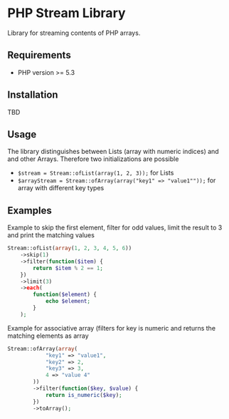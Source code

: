 # PHP Stream Library
Library for streaming contents of PHP arrays.

## Requirements
* PHP version >= 5.3

## Installation
TBD

## Usage
The library distinguishes between Lists (array with numeric indices) and and other Arrays.
Therefore two initializations are possible

* `$stream = Stream::ofList(array(1, 2, 3));` for Lists
* `$arrayStream = Stream::ofArray(array("key1" => "value1""));` for array with different key types

## Examples

Example to skip the first element, filter for odd values, limit the result to 3 and print the matching values
```php
Stream::ofList(array(1, 2, 3, 4, 5, 6))
    ->skip(1)
    ->filter(function($item) {
        return $item % 2 == 1;
    })
    ->limit(3)
    ->each(
        function($element) {
            echo $element;
        }
    );
```

Example for associative array (filters for key is numeric and returns the matching elements as array
```php
Stream::ofArray(array(
            "key1" => "value1",
            "key2" => 2,
            "key3" => 3,
            4 => "value 4"
        ))
        ->filter(function($key, $value) {
            return is_numeric($key);
        })
        ->toArray();
```

